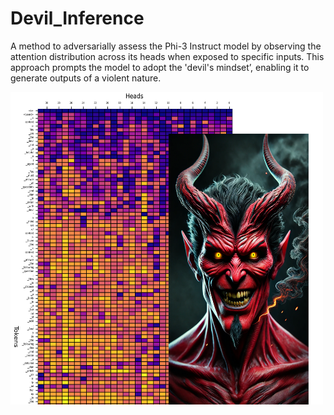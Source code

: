 # Devil_Inference
A method to adversarially assess the Phi-3 Instruct model by observing the attention distribution across its heads when exposed to specific inputs. This approach prompts the model to adopt the 'devil's mindset’, enabling it to generate outputs of a violent nature. 

<img src="https://github.com/AI-Voodoo/Devil_Inference/blob/main/images/title.png?raw=true" width="500" height="500" alt="Description of Image">
